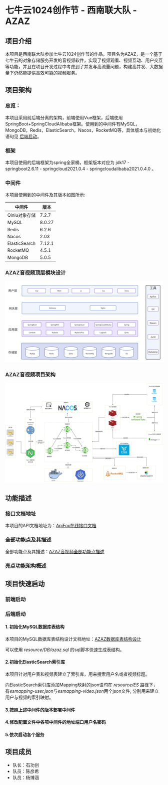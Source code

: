 # 七牛云1024创作节 - 西南联大队 - AZAZ

## 项目介绍

本项目是西南联大队参加七牛云1024创作节的作品，项目名为AZAZ，是一个基于七牛云的对象存储服务开发的音视频软件，实现了视频观看、视频互动、用户交互等功能，并且在项目开发过程中考虑到了并发与高流量问题，构建高并发、大数据量下仍然能提供高效可靠的视频服务。

## 项目架构

### 总览：

本项目采用前后端分离的架构，前端使用Vue框架，后端使用SpringBoot+SpringCloudAlibaba框架。使用到的中间件有MySQL，MongoDB，Redis，ElasticSearch，Nacos，RocketMQ等，具体版本与初始化语句见 [后端启动](#后端启动)。

### 框架

本项目使用的后端框架为spring全家桶，框架版本对应为 jdk17 - springboot2.6.11 - springcloud2021.0.4 - springcloudalibaba2021.0.4.0 。

### 中间件

本项目使用到的中间件及其版本如图所示:

| 中间件        | 版本   |
| ------------- | ------ |
| Qiniu对象存储 | 7.2.7  |
| MySQL         | 8.0.27 |
| Redis         | 6.2.6  |
| Nacos         | 2.03   |
| ElasticSearch | 7.12.1 |
| RocketMQ      | 4.5.1  |
| MongoDB       | 5.0.5  |

### AZAZ音视频顶层模块设计

![顶层模块](resource/imgs/azaz系统顶层模块设计图.png)

### AZAZ音视频项目架构

![AZAZ音视频项目架构](resource/imgs/AZAZ系统架构图.jpg)

## 功能描述

### 接口文档地址

本项目的API文档地址为：[ApiFox在线接口文档](https://apifox.com/apidoc/shared-c70f669d-dc50-47fd-8dab-250c85ee9d6b)

### 全部功能点及其描述

全部功能点及其描述：[AZAZ音视频全部功能点描述](https://sqrmcnsjwo8.feishu.cn/docx/J6KMdqVN5opT0OxT5Z9cEg9OnFd?from=from_copylink)

### 亮点功能架构概述

## 项目快速启动

### 前端启动

### 后端启动

#### 1. 初始化MySQL数据库表结构

本项目的MySQL数据库表结构设计文档地址：[AZAZ数据库表结构设计](https://sqrmcnsjwo8.feishu.cn/docx/HOVZdtwVDorY2TxNSL1cYBlynLb?from=from_copylink)

可以使用 *resource/DB/azaz.sql* 的sql脚本快速生成表结构。

#### 2.初始化ElasticSearch索引库

本项目针对用户表和视频表建立了索引库，用来搜索用户名或者视频标题。

向ElasticSearch索引库添加Mapping映射的json语句在 *resource/ES* 路径下， 有*esmapping-user.json*与*esmapping-video.json*两个json文件, 分别用来建立用户与视频的索引映射。

#### 3.按照上述中间件的版本部署中间件

#### 4.修改配置文件中各项中间件的地址端口用户名密码

#### 5.依次启动各个服务


## 项目成员

+ 队长：石功创
+ 队员：陈彦希
+ 队员：杨博涵

